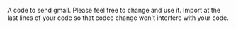 A code to send gmail. Please feel free to change and use it.
Import at the last lines of your code so that codec change won't interfere with your code.
